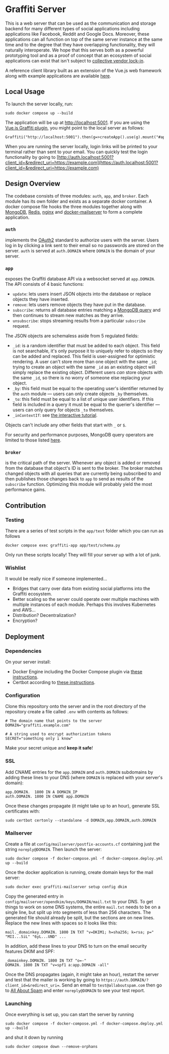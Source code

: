 # Graffiti Server


This is a web server that can be used as the communication and storage backend for many different types of social applications including applications like Facebook, Reddit and Google Docs.
Moreover, these applications can all function on top of the same server instance at the same time and to the degree that they have overlapping functionality, they will naturally interoperate.
We hope that this serves both as a powerful prototyping tool and as a proof of concept that an ecosystem of social applications can exist that isn't subject to [collective vendor lock-in](https://en.wikipedia.org/wiki/Vendor_lock-in#Collective_vendor_lock-in).

A reference client library built as an extension of the Vue.js web framework along with example applications are available [here](https://github.com/graffiti-garden/graffiti-x-vue).

## Local Usage

To launch the server locally, run:

    sudo docker compose up --build

The application will be up at [http://localhost:5001](http://localhost:5001).
If you are using the [Vue.js Graffiti plugin](https://github.com/graffiti-garden/graffiti-x-vue), you might point to the local server as follows:

    Graffiti("http://localhost:5001").then(g=>createApp().use(g).mount("#app"))
    
When you are running the server locally, login links will be printed to your terminal rather than sent to your email.
You can quickly test the login functionality by going to [http://auth.localhost:5001?client_id=&redirect_uri=https://example.com](https://auth.localhost:5001?client_id=&redirect_uri=https://example.com)

## Design Overview

The codebase consists of three modules: `auth`, `app`, and `broker`. Each module has its own folder and exists as a separate docker container. A docker compose file hooks the three modules together along with [MongoDB](https://www.mongodb.com/), [Redis](https://redis.io/), [nginx](https://nginx.org/en/) and [docker-mailserver](https://docker-mailserver.github.io/docker-mailserver/edge/) to form a complete application.

### `auth`

implements the [OAuth2](https://www.oauth.com/) standard to authorize users with the server. Users log in by clicking a link sent to their email so no passwords are stored on the server. `auth` is served at `auth.DOMAIN` where `DOMAIN` is the domain of your server.

### `app`

exposes the Graffiti database API via a websocket served at `app.DOMAIN`. The API consists of 4 basic functions:

- `update`: lets users insert JSON objects into the database or replace objects they have inserted.
- `remove`: lets users remove objects they have put in the database.
- `subscribe`: returns all database entries matching a [MongoDB query](https://www.mongodb.com/docs/manual/tutorial/query-documents/) and then continues to stream new matches as they arrive.
- `unsubscribe`: stops streaming results from a particular `subscribe` request.

The JSON objects are schemaless aside from 5 regulated fields:

- `_id`: is a random identifier that must be added to each object. This field is not searchable, it's only purpose it to uniquely refer to objects so they can be added and replaced. This field is user-assigned for optimistic rendering. A user can't store more than one object with the same `_id`; trying to create an object with the same `_id` as an existing object will simply replace the existing object. Different users *can* store objects with the same `_id`, so there is no worry of someone else replacing your object.
- `_by`: this field must be equal to the operating user's identifier returned by the `auth` module — users can only create objects `_by` themselves.
- `_to`: this field must be equal to a list of unique user identifiers. If this field is included in a query it must be equal to the querier's identifier — users can only query for objects `_to` themselves.
- `_inContextIf`: see [the interactive tutorial](https://graffiti.garden/graffiti-x-vue/#/context).

Objects can't include any other fields that start with `_` or `$`.

For security and performance purposes, MongoDB query operators are limited to those listed [here](https://github.com/graffiti-garden/server/blob/main/app/schema.py).

### `broker`

is the critical path of the server. Whenever any object is added or removed from the database that object's ID is sent to the broker. The broker matches changed objects with all queries that are currently being subscribed to and then publishes those changes back to `app` to send as results of the `subscribe` function. Optimizing this module will probably yield the most performance gains.

## Contribution

### Testing

There are a series of test scripts in the `app/test` folder which you can run as follows

    docker compose exec graffiti-app app/test/schema.py
    
Only run these scripts locally! They will fill your server up with a lot of junk.

### Wishlist

It would be really nice if someone implemented...

- Bridges that carry over data from existing social platforms into the Graffiti ecosystem.
- Better scaling so the server could operate over multiple machines with multiple instances of each module. Perhaps this involves Kubernetes and AWS...
- Distribution? Decentralization?
- Encryption?

## Deployment

### Dependencies

On your server install:

- Docker Engine including the Docker Compose plugin via [these instructions](https://docs.docker.com/engine/install/ubuntu/#install-using-the-repository).
- Certbot according to [these instructions](https://certbot.eff.org/instructions?ws=other&os=ubuntufocal).

### Configuration

Clone this repository onto the server and in the root directory of the repository create a file called `.env` with contents as follows:

    # The domain name that points to the server
    DOMAIN="graffiti.example.com"

    # A string used to encrypt authorization tokens
    SECRET="something only i know"

Make your secret unique and **keep it safe**!

### SSL

Add CNAME entries for the `app.DOMAIN` and `auth.DOMAIN` subdomains by adding these lines to your DNS (where `DOMAIN` is replaced with your server's domain):

    app.DOMAIN.  1800 IN A DOMAIN_IP
    auth.DOMAIN. 1800 IN CNAME app.DOMAIN
    
Once these changes propagate (it might take up to an hour), generate SSL certificates with:

    sudo certbot certonly --standalone -d DOMAIN,app.DOMAIN,auth.DOMAIN

### Mailserver

Create a file at `config/mailserver/postfix-accounts.cf` containing just the string `noreply@DOMAIN`. Then launch the server:

    sudo docker compose -f docker-compose.yml -f docker-compose.deploy.yml up --build

Once the docker application is running, create domain keys for the mail server:

    sudo docker exec graffiti-mailserver setup config dkim

Copy the generated entry in `config/mailserver/opendkim/keys/DOMAIN/mail.txt` to your DNS.
To get things to work on some DNS systems, the entire `mail.txt` needs to be on a single line, but split up into segments of less than 256 characters.
The generated file should already be split, but the sections are on new lines. Replace the new lines with spaces so it looks like this:

    mail._domainkey.DOMAIN. 1800 IN TXT "v=DKIM1; h=sha256; k=rsa; p=" "MII...SiL" "6yL...UND" ...

In addition, add these lines to your DNS to turn on the email security features DKIM and SPF:

    _domainkey.DOMAIN. 1800 IN TXT "o=-"
    DOMAIN. 1800 IN TXT "v=spf1 a:app.DOMAIN -all"

Once the DNS propagates (again, it might take an hour), restart the server and test that the mailer is working by going to
`https://auth.DOMAIN/?client_id=&redirect_uri=`.
Send an email to `test@allaboutspam.com` then go to [All About Spam](http://www.allaboutspam.com/email-server-test-report/index.php) and enter `noreply@DOMAIN` to see your test report.

### Launching

Once everything is set up, you can start the server by running

    sudo docker compose -f docker-compose.yml -f docker-compose.deploy.yml up --build

and shut it down by running

    sudo docker compose down --remove-orphans
